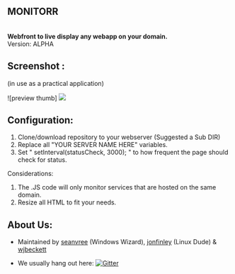 
## MONITORR
<br>
<b>Webfront to live display any webapp on your domain. </b>
<br>
Version:  ALPHA


 
 
## Screenshot :
 (in use as a practical application)

![preview thumb] <img src="https://i.imgur.com/95EwyGG.png[/img]">



## Configuration:
1) Clone/download repository to your webserver (Suggested a Sub DIR)
2) Replace all "YOUR SERVER NAME HERE" variables.
3) Set " setInterval(statusCheck, 3000); " to how frequent the page should check for status. 

Considerations:

1) The .JS code will only monitor services that are hosted on the same domain.
2) Resize all HTML to fit your needs.

## About Us:
- Maintained by [seanvree](https://github.com/seanvree) (Windows Wizard),  [jonfinley](https://github.com/jonfinley) (Linux Dude) &  [wjbeckett](https://github.com/wjbeckett)

- We usually hang out here:   [![Gitter](https://img.shields.io/badge/Gitter-Organizr-ed1965.svg?style=flat-square)](https://gitter.im/Organizrr/Lobby)
